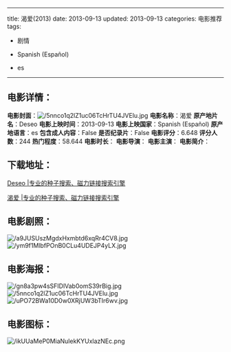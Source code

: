 
---
title: 渴爱(2013)
date: 2013-09-13
updated: 2013-09-13
categories: 电影推荐
tags:
- 剧情

- Spanish (Español)
- es
---


> 

## **电影详情**：

**电影封面**：<img src="https://image.tmdb.org/t/p/w200/5nnco1q2lZ1uc06TcHrTU4JVElu.jpg" alt="/5nnco1q2lZ1uc06TcHrTU4JVElu.jpg" title="/5nnco1q2lZ1uc06TcHrTU4JVElu.jpg">
**电影名称**：渴爱
**原产地片名**：Deseo
**电影上映时间**：2013-09-13
**电影上映国家**：Spanish (Español)
**原产地语言**：es
**包含成人内容**：False
**是否纪录片**：False
**电影评分**：6.648
**评分人数**：244
**热门程度**：58.644
**电影时长**：
**电影导演**：
**电影主演**：
**电影简介**：

## **下载地址**：
[Deseo |专业的种子搜索、磁力链接搜索引擎](https://movie.amd794.com:2083/?search=Deseo&ordering=&mode=match_phrase&page_size=10&page=1)

[渴爱 |专业的种子搜索、磁力链接搜索引擎](https://movie.amd794.com:2083/?search=%E6%B8%B4%E7%88%B1&ordering=&mode=match_phrase&page_size=10&page=1)
 

## **电影剧照**：
<img src="https://image.tmdb.org/t/p/original/a9JUSUszMgdxHxmbtd6xqRr4CV8.jpg" alt="/a9JUSUszMgdxHxmbtd6xqRr4CV8.jpg" title="/a9JUSUszMgdxHxmbtd6xqRr4CV8.jpg"><img src="https://image.tmdb.org/t/p/original/ym9f1MlbfPOnB0CLu4UDEJP4yLX.jpg" alt="/ym9f1MlbfPOnB0CLu4UDEJP4yLX.jpg" title="/ym9f1MlbfPOnB0CLu4UDEJP4yLX.jpg">

## **电影海报**：
<img src="https://image.tmdb.org/t/p/original/gn8a3pw4sSFIDlVab0omS39rBig.jpg" alt="/gn8a3pw4sSFIDlVab0omS39rBig.jpg" title="/gn8a3pw4sSFIDlVab0omS39rBig.jpg"><img src="https://image.tmdb.org/t/p/original/5nnco1q2lZ1uc06TcHrTU4JVElu.jpg" alt="/5nnco1q2lZ1uc06TcHrTU4JVElu.jpg" title="/5nnco1q2lZ1uc06TcHrTU4JVElu.jpg"><img src="https://image.tmdb.org/t/p/original/uPO72BWa10D0w0XRjUW3bTIr6wv.jpg" alt="/uPO72BWa10D0w0XRjUW3bTIr6wv.jpg" title="/uPO72BWa10D0w0XRjUW3bTIr6wv.jpg">

## **电影图标**：
<img src="https://image.tmdb.org/t/p/original/ikUUaMeP0MiaNulekKYUxlazNEc.png" alt="/ikUUaMeP0MiaNulekKYUxlazNEc.png" title="/ikUUaMeP0MiaNulekKYUxlazNEc.png">
